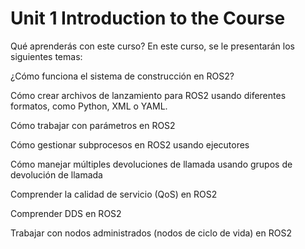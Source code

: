 
# Unit 1   Introduction to the Course
Qué aprenderás con este curso?
En este curso, se le presentarán los siguientes temas:

¿Cómo funciona el sistema de construcción en ROS2?

Cómo crear archivos de lanzamiento para ROS2 usando diferentes formatos, como Python, XML o YAML.

Cómo trabajar con parámetros en ROS2

Cómo gestionar subprocesos en ROS2 usando ejecutores

Cómo manejar múltiples devoluciones de llamada usando grupos de devolución de llamada

Comprender la calidad de servicio (QoS) en ROS2

Comprender DDS en ROS2

Trabajar con nodos administrados (nodos de ciclo de vida) en ROS2
